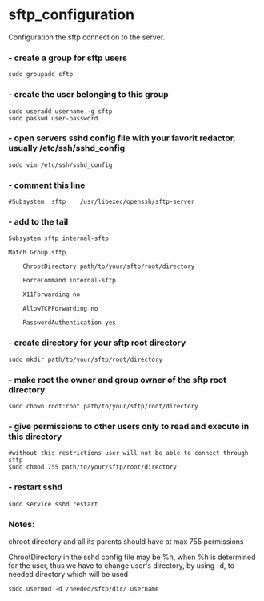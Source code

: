 # sftp_configuration
Configuration the sftp connection to the server.

### - create a group for sftp users
	sudo groupadd sftp

### - create the user belonging to this group
	sudo useradd username -g sftp
	sudo passwd user-password

### - open servers sshd config file with your favorit redactor, usually /etc/ssh/sshd_config
	sudo vim /etc/ssh/sshd_config

### - comment this line
	#Subsystem	sftp	/usr/libexec/openssh/sftp-server

### - add to the tail
	Subsystem sftp internal-sftp

	Match Group sftp

		ChrootDirectory path/to/your/sftp/root/directory
	
		ForceCommand internal-sftp
	
		X11Forwarding no
	
		AllowTCPForwarding no
	
		PasswordAuthentication yes
 
### - create directory for your sftp root directory
	sudo mkdir path/to/your/sftp/root/directory

### - make root the owner and group owner of the sftp root directory
	sudo chown root:root path/to/your/sftp/root/directory

### - give permissions to other users only to read and execute in this directory 
	#without this restrictions user will not be able to connect through sftp
	sudo chmod 755 path/to/your/sftp/root/directory

### - restart sshd
	sudo service sshd restart

### Notes:
chroot directory and all its parents should have at max 755 permissions

ChrootDirectory in the sshd config file may be %h, when %h is determined for the user,
thus we have to change user's directory, by using -d, to needed directory which will be used

	sudo usermod -d /needed/sftp/dir/ username
